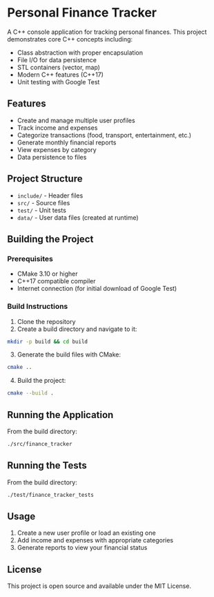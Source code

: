 # Personal Finance Tracker

A C++ console application for tracking personal finances. This project demonstrates core C++ concepts including:

- Class abstraction with proper encapsulation
- File I/O for data persistence
- STL containers (vector, map)
- Modern C++ features (C++17)
- Unit testing with Google Test

## Features

- Create and manage multiple user profiles
- Track income and expenses
- Categorize transactions (food, transport, entertainment, etc.)
- Generate monthly financial reports
- View expenses by category
- Data persistence to files

## Project Structure

- `include/` - Header files
- `src/` - Source files
- `test/` - Unit tests
- `data/` - User data files (created at runtime)

## Building the Project

### Prerequisites

- CMake 3.10 or higher
- C++17 compatible compiler
- Internet connection (for initial download of Google Test)

### Build Instructions

1. Clone the repository
2. Create a build directory and navigate to it:

```bash
mkdir -p build && cd build
```

3. Generate the build files with CMake:

```bash
cmake ..
```

4. Build the project:

```bash
cmake --build .
```

## Running the Application

From the build directory:

```bash
./src/finance_tracker
```

## Running the Tests

From the build directory:

```bash
./test/finance_tracker_tests
```

## Usage

1. Create a new user profile or load an existing one
2. Add income and expenses with appropriate categories
3. Generate reports to view your financial status

## License

This project is open source and available under the MIT License.
